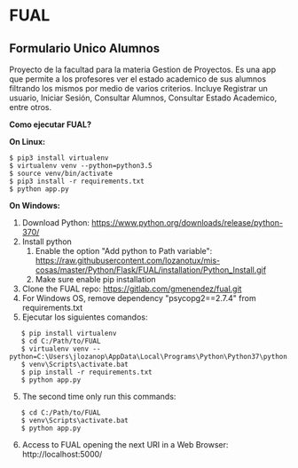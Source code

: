 # FUAL
## Formulario Unico Alumnos

Proyecto de la facultad para la materia Gestion de Proyectos. Es una app que permite a los profesores ver el estado academico de sus alumnos filtrando los mismos por medio de varios criterios. Incluye Registrar un usuario, Iniciar Sesión, Consultar Alumnos, Consultar Estado Academico, entre otros.

**__Como ejecutar FUAL?__**

**__On Linux:__**
```
$ pip3 install virtualenv
$ virtualenv venv --python=python3.5
$ source venv/bin/activate
$ pip3 install -r requirements.txt
$ python app.py
```

**__On Windows:__**
1. Download Python: https://www.python.org/downloads/release/python-370/
2. Install python
   1. Enable the option "Add python to Path variable": https://raw.githubusercontent.com/lozanotux/mis-cosas/master/Python/Flask/FUAL/installation/Python_Install.gif
   2. Make sure enable pip installation 
3. Clone the FUAL repo: https://gitlab.com/gmenendez/fual.git
4. For Windows OS, remove dependency "psycopg2==2.7.4" from requirements.txt
5. Ejecutar los siguientes comandos:
```
   $ pip install virtualenv
   $ cd C:/Path/to/FUAL
   $ virtualenv venv --python=C:\Users\jlozanop\AppData\Local\Programs\Python\Python37\python.exe
   $ venv\Scripts\activate.bat
   $ pip install -r requirements.txt
   $ python app.py
```
5. The second time only run this commands:
```
   $ cd C:/Path/to/FUAL
   $ venv\Scripts\activate.bat
   $ python app.py
```
6. Access to FUAL opening the next URI in a Web Browser: http://localhost:5000/